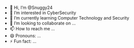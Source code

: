 - 👋 Hi, I’m @Snuggy24
- 👀 I’m interested in CyberSecurity
- 🌱 I’m currently learning Computer Technology and Security
- 💞️ I’m looking to collaborate on ...
- 📫 How to reach me ...
- 😄 Pronouns: ...
- ⚡ Fun fact: ...

<!---
Snuggy24/Snuggy24 is a ✨ special ✨ repository because its `README.md` (this file) appears on your GitHub profile.
You can click the Preview link to take a look at your changes.
--->
